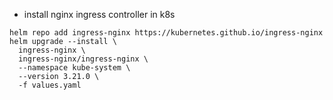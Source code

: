 * install nginx ingress controller in k8s

```
helm repo add ingress-nginx https://kubernetes.github.io/ingress-nginx
helm upgrade --install \
  ingress-nginx \
  ingress-nginx/ingress-nginx \
  --namespace kube-system \
  --version 3.21.0 \
  -f values.yaml 
``` 

